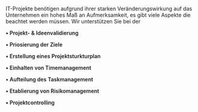 <!-- 
# IT-Projekt - gemeinsam erfolgreich -->

<!-- IT-Projekte benötigen aufgrund ihrer starken Veränderungswirkung auf
das Unternehmen ein hohes Maß an Aufmerksamkeit, es gibt viele Aspekte
die beachtet werden müssen. 

Die Faktoren sind aber oftmals sehr IT-Spezifisch und können nur von
IT-Experten bewertet werden. Gerade in kleineren Unternehmen gibt es
aber keine komplette IT-Abteilung mit unzähligen Experten. Da aber
auch Sie als kleines Unternehmen auf eine funktionierenden IT
angewiesen sind möchten wir Ihnen zur Hand gehen und Sie bei der
Umsetzung von Internen IT-Projekten unterstützen.


Erfolgreich durchs IT-Projekt

Wir können Sie beratend bei der Einführung neuer Software, Erstellung
eines Projektplans, Definieren von Projektzielen und noch vielem mehr
beratend unterstützen. -->


IT-Projekte benötigen aufgrund ihrer starken Veränderungswirkung auf
das Unternehmen ein hohes Maß an Aufmerksamkeit, es gibt viele Aspekte
die beachtet werden müssen. Wir unterstützen Sie bei der

<div >
<p style="font-weight: 600">&#8226 Projekt- & Ideenvalidierung <br/></p>
<p style="font-weight: 600">&#8226 Priosierung der Ziele <br/></p>
<p style="font-weight: 600">&#8226 Erstellung eines Projektsturkturplan <br/></p>
<p style="font-weight: 600">&#8226 Einhalten von Timemanagement <br/></p>
<p style="font-weight: 600">&#8226 Aufteilung des Taskmanagement <br/></p>
<p style="font-weight: 600">&#8226 Etablierung von Risikomanagement <br/></p>
<p style="font-weight: 600">&#8226 Projektcontrolling <br/></p>
</div>

